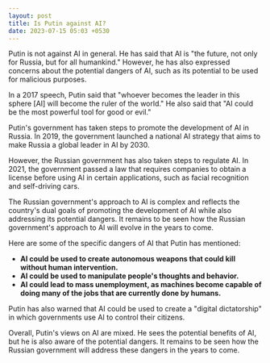 ```yaml
---
layout: post
title: Is Putin against AI?
date: 2023-07-15 05:03 +0530
---
```


Putin is not against AI in general. He has said that AI is "the future, not only for Russia, but for all humankind." However, he has also expressed concerns about the potential dangers of AI, such as its potential to be used for malicious purposes.

In a 2017 speech, Putin said that "whoever becomes the leader in this sphere [AI] will become the ruler of the world." He also said that "AI could be the most powerful tool for good or evil."

Putin's government has taken steps to promote the development of AI in Russia. In 2019, the government launched a national AI strategy that aims to make Russia a global leader in AI by 2030.

However, the Russian government has also taken steps to regulate AI. In 2021, the government passed a law that requires companies to obtain a license before using AI in certain applications, such as facial recognition and self-driving cars.

The Russian government's approach to AI is complex and reflects the country's dual goals of promoting the development of AI while also addressing its potential dangers. It remains to be seen how the Russian government's approach to AI will evolve in the years to come.

Here are some of the specific dangers of AI that Putin has mentioned:

* **AI could be used to create autonomous weapons that could kill without human intervention.**
* **AI could be used to manipulate people's thoughts and behavior.**
* **AI could lead to mass unemployment, as machines become capable of doing many of the jobs that are currently done by humans.**

Putin has also warned that AI could be used to create a "digital dictatorship" in which governments use AI to control their citizens.

Overall, Putin's views on AI are mixed. He sees the potential benefits of AI, but he is also aware of the potential dangers. It remains to be seen how the Russian government will address these dangers in the years to come.
